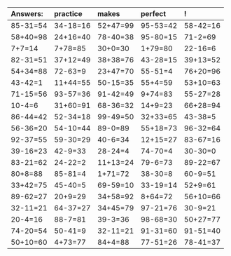 | Answers: | practice | makes | perfect | ! |
| :--- | :--- | :--- | :--- | :--- |
| 85-31=54 | 34-18=16 | 52+47=99 | 95-53=42 | 58-42=16 | 
| 58+40=98 | 24+16=40 | 78-40=38 | 95-80=15 | 71-2=69 | 
| 7+7=14 | 7+78=85 | 30+0=30 | 1+79=80 | 22-16=6 | 
| 82-31=51 | 37+12=49 | 38+38=76 | 43-28=15 | 39+13=52 | 
| 54+34=88 | 72-63=9 | 23+47=70 | 55-51=4 | 76+20=96 | 
| 43-42=1 | 11+44=55 | 50-15=35 | 55+4=59 | 53+10=63 | 
| 71-15=56 | 93-57=36 | 91-42=49 | 9+74=83 | 55-27=28 | 
| 10-4=6 | 31+60=91 | 68-36=32 | 14+9=23 | 66+28=94 | 
| 86-44=42 | 52-34=18 | 99-49=50 | 32+33=65 | 43-38=5 | 
| 56-36=20 | 54-10=44 | 89-0=89 | 55+18=73 | 96-32=64 | 
| 92-37=55 | 59-30=29 | 40-6=34 | 12+15=27 | 83-67=16 | 
| 39-16=23 | 42-9=33 | 28-24=4 | 74-70=4 | 30-30=0 | 
| 83-21=62 | 24-22=2 | 11+13=24 | 79-6=73 | 89-22=67 | 
| 80+8=88 | 85-81=4 | 1+71=72 | 38-30=8 | 60-9=51 | 
| 33+42=75 | 45-40=5 | 69-59=10 | 33-19=14 | 52+9=61 | 
| 89-62=27 | 20+9=29 | 34+58=92 | 8+64=72 | 56+10=66 | 
| 32-11=21 | 64-37=27 | 34+45=79 | 97-21=76 | 30-9=21 | 
| 20-4=16 | 88-7=81 | 39-3=36 | 98-68=30 | 50+27=77 | 
| 74-20=54 | 50-41=9 | 32-11=21 | 91-31=60 | 91-51=40 | 
| 50+10=60 | 4+73=77 | 84+4=88 | 77-51=26 | 78-41=37 | 
